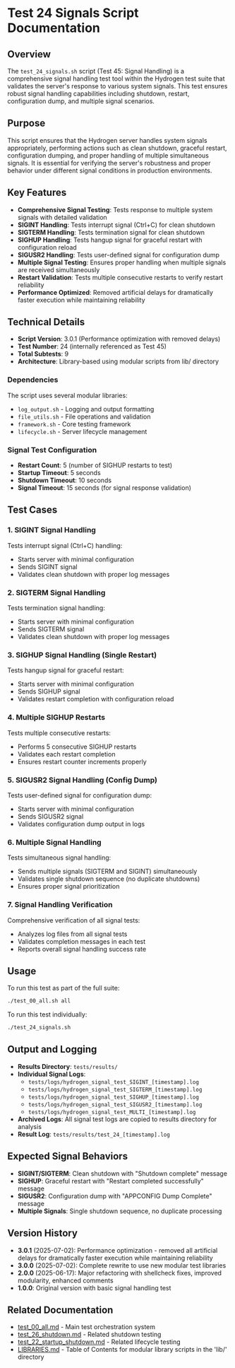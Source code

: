 # Test 24 Signals Script Documentation

## Overview

The `test_24_signals.sh` script (Test 45: Signal Handling) is a comprehensive signal handling test tool within the Hydrogen test suite that validates the server's response to various system signals. This test ensures robust signal handling capabilities including shutdown, restart, configuration dump, and multiple signal scenarios.

## Purpose

This script ensures that the Hydrogen server handles system signals appropriately, performing actions such as clean shutdown, graceful restart, configuration dumping, and proper handling of multiple simultaneous signals. It is essential for verifying the server's robustness and proper behavior under different signal conditions in production environments.

## Key Features

- **Comprehensive Signal Testing**: Tests response to multiple system signals with detailed validation
- **SIGINT Handling**: Tests interrupt signal (Ctrl+C) for clean shutdown
- **SIGTERM Handling**: Tests termination signal for clean shutdown
- **SIGHUP Handling**: Tests hangup signal for graceful restart with configuration reload
- **SIGUSR2 Handling**: Tests user-defined signal for configuration dump
- **Multiple Signal Testing**: Ensures proper handling when multiple signals are received simultaneously
- **Restart Validation**: Tests multiple consecutive restarts to verify restart reliability
- **Performance Optimized**: Removed artificial delays for dramatically faster execution while maintaining reliability

## Technical Details

- **Script Version**: 3.0.1 (Performance optimization with removed delays)
- **Test Number**: 24 (internally referenced as Test 45)
- **Total Subtests**: 9
- **Architecture**: Library-based using modular scripts from lib/ directory

### Dependencies

The script uses several modular libraries:

- `log_output.sh` - Logging and output formatting
- `file_utils.sh` - File operations and validation
- `framework.sh` - Core testing framework
- `lifecycle.sh` - Server lifecycle management

### Signal Test Configuration

- **Restart Count**: 5 (number of SIGHUP restarts to test)
- **Startup Timeout**: 5 seconds
- **Shutdown Timeout**: 10 seconds
- **Signal Timeout**: 15 seconds (for signal response validation)

## Test Cases

### 1. SIGINT Signal Handling

Tests interrupt signal (Ctrl+C) handling:

- Starts server with minimal configuration
- Sends SIGINT signal
- Validates clean shutdown with proper log messages

### 2. SIGTERM Signal Handling

Tests termination signal handling:

- Starts server with minimal configuration
- Sends SIGTERM signal
- Validates clean shutdown with proper log messages

### 3. SIGHUP Signal Handling (Single Restart)

Tests hangup signal for graceful restart:

- Starts server with minimal configuration
- Sends SIGHUP signal
- Validates restart completion with configuration reload

### 4. Multiple SIGHUP Restarts

Tests multiple consecutive restarts:

- Performs 5 consecutive SIGHUP restarts
- Validates each restart completion
- Ensures restart counter increments properly

### 5. SIGUSR2 Signal Handling (Config Dump)

Tests user-defined signal for configuration dump:

- Starts server with minimal configuration
- Sends SIGUSR2 signal
- Validates configuration dump output in logs

### 6. Multiple Signal Handling

Tests simultaneous signal handling:

- Sends multiple signals (SIGTERM and SIGINT) simultaneously
- Validates single shutdown sequence (no duplicate shutdowns)
- Ensures proper signal prioritization

### 7. Signal Handling Verification

Comprehensive verification of all signal tests:

- Analyzes log files from all signal tests
- Validates completion messages in each test
- Reports overall signal handling success rate

## Usage

To run this test as part of the full suite:

```bash
./test_00_all.sh all
```

To run this test individually:

```bash
./test_24_signals.sh
```

## Output and Logging

- **Results Directory**: `tests/results/`
- **Individual Signal Logs**:
  - `tests/logs/hydrogen_signal_test_SIGINT_[timestamp].log`
  - `tests/logs/hydrogen_signal_test_SIGTERM_[timestamp].log`
  - `tests/logs/hydrogen_signal_test_SIGHUP_[timestamp].log`
  - `tests/logs/hydrogen_signal_test_SIGUSR2_[timestamp].log`
  - `tests/logs/hydrogen_signal_test_MULTI_[timestamp].log`
- **Archived Logs**: All signal test logs are copied to results directory for analysis
- **Result Log**: `tests/results/test_24_[timestamp].log`

## Expected Signal Behaviors

- **SIGINT/SIGTERM**: Clean shutdown with "Shutdown complete" message
- **SIGHUP**: Graceful restart with "Restart completed successfully" message
- **SIGUSR2**: Configuration dump with "APPCONFIG Dump Complete" message
- **Multiple Signals**: Single shutdown sequence, no duplicate processing

## Version History

- **3.0.1** (2025-07-02): Performance optimization - removed all artificial delays for dramatically faster execution while maintaining reliability
- **3.0.0** (2025-07-02): Complete rewrite to use new modular test libraries
- **2.0.0** (2025-06-17): Major refactoring with shellcheck fixes, improved modularity, enhanced comments
- **1.0.0**: Original version with basic signal handling test

## Related Documentation

- [test_00_all.md](test_00_all.md) - Main test orchestration system
- [test_26_shutdown.md](test_26_shutdown.md) - Related shutdown testing
- [test_22_startup_shutdown.md](test_22_startup_shutdown.md) - Related lifecycle testing
- [LIBRARIES.md](LIBRARIES.md) - Table of Contents for modular library scripts in the 'lib/' directory
